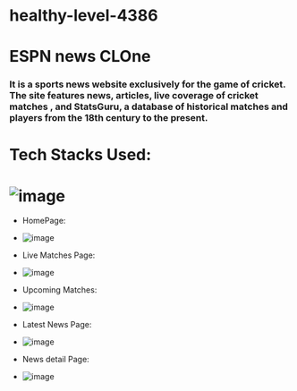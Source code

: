 # healthy-level-4386

# ESPN news CLOne


<h3> It is a sports news website exclusively for the game of cricket. The site features news, articles, live coverage of cricket matches , and StatsGuru, a database of historical matches and players from the 18th century to the present. </h3>


# Tech Stacks Used:
# ![image](https://user-images.githubusercontent.com/97446828/171631572-e1f0f81e-b026-47bf-a338-41c602dec12f.png)


* HomePage:
* ![image](https://user-images.githubusercontent.com/97525857/187069582-fbf759dd-dff3-4446-bc5b-a3ecc03c3e89.png)


* Live Matches Page: 
* ![image](https://user-images.githubusercontent.com/97525857/187070237-90c5cc3e-e01e-44a8-82de-1ac30edd1607.png)


 
* Upcoming Matches:
* ![image](https://user-images.githubusercontent.com/97525857/187070315-99086aa2-3dee-4d1f-b0c5-8ee8ea5a61bf.png)



* Latest News Page:
* ![image](https://user-images.githubusercontent.com/97525857/187070397-1149d242-26fb-43bf-a982-c8e6b47a82b6.png)


* News detail Page:
* ![image](https://user-images.githubusercontent.com/97525857/187070445-3c8d47e2-4ab1-439a-9bca-b41be88b80bf.png)

